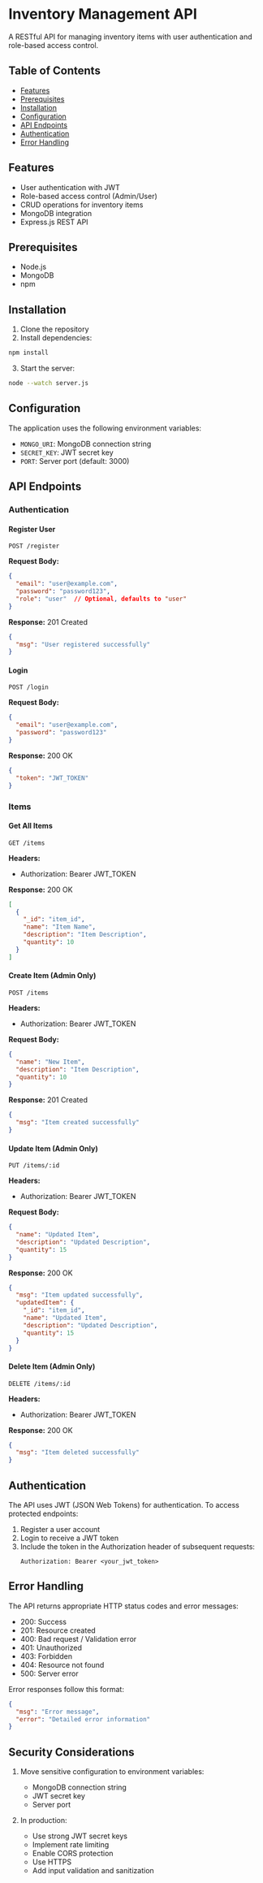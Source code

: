 # Inventory Management API

A RESTful API for managing inventory items with user authentication and role-based access control.

## Table of Contents
- [Features](#features)
- [Prerequisites](#prerequisites)
- [Installation](#installation)
- [Configuration](#configuration)
- [API Endpoints](#api-endpoints)
- [Authentication](#authentication)
- [Error Handling](#error-handling)

## Features
- User authentication with JWT
- Role-based access control (Admin/User)
- CRUD operations for inventory items
- MongoDB integration
- Express.js REST API

## Prerequisites
- Node.js
- MongoDB
- npm

## Installation
1. Clone the repository
2. Install dependencies:
```bash
npm install
```
3. Start the server:
```bash
node --watch server.js
```

## Configuration
The application uses the following environment variables:
- `MONGO_URI`: MongoDB connection string
- `SECRET_KEY`: JWT secret key
- `PORT`: Server port (default: 3000)

## API Endpoints

### Authentication

#### Register User
```
POST /register
```
**Request Body:**
```json
{
  "email": "user@example.com",
  "password": "password123",
  "role": "user"  // Optional, defaults to "user"
}
```
**Response:** 201 Created
```json
{
  "msg": "User registered successfully"
}
```

#### Login
```
POST /login
```
**Request Body:**
```json
{
  "email": "user@example.com",
  "password": "password123"
}
```
**Response:** 200 OK
```json
{
  "token": "JWT_TOKEN"
}
```

### Items

#### Get All Items
```
GET /items
```
**Headers:**
- Authorization: Bearer JWT_TOKEN

**Response:** 200 OK
```json
[
  {
    "_id": "item_id",
    "name": "Item Name",
    "description": "Item Description",
    "quantity": 10
  }
]
```

#### Create Item (Admin Only)
```
POST /items
```
**Headers:**
- Authorization: Bearer JWT_TOKEN

**Request Body:**
```json
{
  "name": "New Item",
  "description": "Item Description",
  "quantity": 10
}
```
**Response:** 201 Created
```json
{
  "msg": "Item created successfully"
}
```

#### Update Item (Admin Only)
```
PUT /items/:id
```
**Headers:**
- Authorization: Bearer JWT_TOKEN

**Request Body:**
```json
{
  "name": "Updated Item",
  "description": "Updated Description",
  "quantity": 15
}
```
**Response:** 200 OK
```json
{
  "msg": "Item updated successfully",
  "updatedItem": {
    "_id": "item_id",
    "name": "Updated Item",
    "description": "Updated Description",
    "quantity": 15
  }
}
```

#### Delete Item (Admin Only)
```
DELETE /items/:id
```
**Headers:**
- Authorization: Bearer JWT_TOKEN

**Response:** 200 OK
```json
{
  "msg": "Item deleted successfully"
}
```

## Authentication
The API uses JWT (JSON Web Tokens) for authentication. To access protected endpoints:
1. Register a user account
2. Login to receive a JWT token
3. Include the token in the Authorization header of subsequent requests:
   ```
   Authorization: Bearer <your_jwt_token>
   ```

## Error Handling

The API returns appropriate HTTP status codes and error messages:

- 200: Success
- 201: Resource created
- 400: Bad request / Validation error
- 401: Unauthorized
- 403: Forbidden
- 404: Resource not found
- 500: Server error

Error responses follow this format:
```json
{
  "msg": "Error message",
  "error": "Detailed error information"
}
```

## Security Considerations

1. Move sensitive configuration to environment variables:
   - MongoDB connection string
   - JWT secret key
   - Server port

2. In production:
   - Use strong JWT secret keys
   - Implement rate limiting
   - Enable CORS protection
   - Use HTTPS
   - Add input validation and sanitization